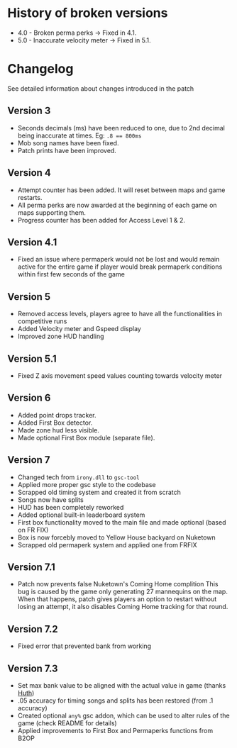 # History of broken versions

- 4.0 - Broken perma perks -> Fixed in 4.1. </br>
- 5.0 - Inaccurate velocity meter -> Fixed in 5.1. </br>

# Changelog

See detailed information about changes introduced in the patch

## Version 3

- Seconds decimals (ms) have been reduced to one, due to 2nd decimal being inaccurate at times. Eg: `.8 == 800ms`
- Mob song names have been fixed.
- Patch prints have been improved.

## Version 4

- Attempt counter has been added. It will reset between maps and game restarts.
- All perma perks are now awarded at the beginning of each game on maps supporting them.
- Progress counter has been added for Access Level 1 & 2.

## Version 4.1

- Fixed an issue where permaperk would not be lost and would remain active for the entire game if player would break permaperk conditions within first few seconds of the game

## Version 5

- Removed access levels, players agree to have all the functionalities in competitive runs
- Added Velocity meter and Gspeed display
- Improved zone HUD handling

## Version 5.1

- Fixed Z axis movement speed values counting towards velocity meter

## Version 6

- Added point drops tracker.
- Added First Box detector.
- Made zone hud less visible.
- Made optional First Box module (separate file).

## Version 7

- Changed tech from `irony.dll` to `gsc-tool`
- Applied more proper gsc style to the codebase
- Scrapped old timing system and created it from scratch
- Songs now have splits
- HUD has been completely reworked
- Added optional built-in leaderboard system
- First box functionality moved to the main file and made optional (based on FR FIX)
- Box is now forcebly moved to Yellow House backyard on Nuketown
- Scrapped old permaperk system and applied one from FRFIX

## Version 7.1

- Patch now prevents false Nuketown's Coming Home complition
This bug is caused by the game only generating 27 mannequins on the map. When that happens, patch gives players an option to restart without losing an attempt, it also disables Coming Home tracking for that round.

## Version 7.2

- Fixed error that prevented bank from working

## Version 7.3

- Set max bank value to be aligned with the actual value in game (thanks [Huth](https://github.com/HuthTV))
- .05 accuracy for timing songs and splits has been restored (from .1 accuracy)
- Created optional `any%` gsc addon, which can be used to alter rules of the game (check README for details)
- Applied improvements to First Box and Permaperks functions from B2OP
